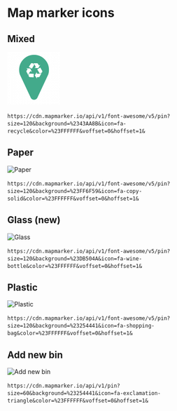 # Map marker icons

## Mixed
![Mixed](./mixed.png)

```https://cdn.mapmarker.io/api/v1/font-awesome/v5/pin?size=120&background=%2343AA8B&icon=fa-recycle&color=%23FFFFFF&voffset=0&hoffset=1&```

## Paper
![Paper](./paper.png)

```https://cdn.mapmarker.io/api/v1/font-awesome/v5/pin?size=120&background=%23FF6F59&icon=fa-copy-solid&color=%23FFFFFF&voffset=0&hoffset=1&```

## Glass (new)
![Glass](./glass.png)

```https://cdn.mapmarker.io/api/v1/font-awesome/v5/pin?size=120&background=%23DB504A&icon=fa-wine-bottle&color=%23FFFFFF&voffset=0&hoffset=1&```

## Plastic
![Plastic](./plastic.png)

```https://cdn.mapmarker.io/api/v1/font-awesome/v5/pin?size=120&background=%23254441&icon=fa-shopping-bag&color=%23FFFFFF&voffset=0&hoffset=1&```

## Add new bin
![Add new bin](./add.png)

```https://cdn.mapmarker.io/api/v1/pin?size=60&background=%23254441&icon=fa-exclamation-triangle&color=%23FFFFFF&voffset=0&hoffset=1&```